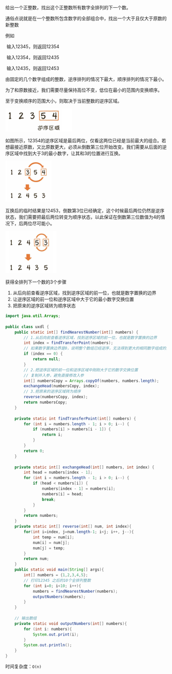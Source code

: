 给出一个正整数，找出这个正整数所有数字全排列的下一个数。

通俗点说就是在一个整数所包含数字的全部组合中，找出一个大于且仅大于原数的新整数

例如

​	输入12345，则返回12354

​	输入12354，则返回12435

​	输入12435，则返回12453



由固定的几个数字组成的整数，逆序排列的情况下最大，顺序排列的情况下最小。

为了和原数接近，我们需要尽量保持高位不变，低位在最小的范围内变换顺序。

至于变换顺序的范围大小，则取决于当前整数的逆序区域。

<img src="./01.png" style="zoom:50%;" />

如图所示，12354的逆序区域是最后两位，仅看这两位已经是当前最大的组合。若想最接近原数，又比原数更大，必须从倒数第三位开始改变。我们需要从后面的逆序区域中找到大于3的最小数字，让其和3的位置进行互换。

<img src="./02.png" style="zoom:50%;" />

互换后的临时结果是12453，倒数第3位已经确定，这个时候最后两位仍然是逆序状态，我们需要把最后两位转变为顺序状态，以此保证在倒数第三位数值为4的情况下，后两位尽可能小。

<img src="./03.png" style="zoom:50%;" />

获得全排列下一个数的3个步骤

1. 从后向前查看逆序区域，找到逆序区域的前一位，也就是数字置换的边界
2. 让逆序区域的前一位和逆序区域中大于它的最小数字交换位置
3. 把原来的逆序区域转为顺序状态

```java
import java.util.Arrays;

public class uxdl {
    public static int[] findNearestNumber(int[] numbers) {
        // 1.从后向前查看逆序区域，找到逆序区域的前一位，也就是数字置换的边界
        int index = findTransferPoint(numbers);
        // 如果数字置换边界是0，说明整个数组已经逆序，无法得到更大的相同数字组成的整数，返回null
        if (index == 0) {
            return null;
        }
        // 2.把逆序区域的前一位和逆序区域中刚刚大于它的数字交换位置
        // 复制并入参，避免直接修改入参
        int[] numbersCopy = Arrays.copyOf(numbers, numbers.length);
        exchangeHead(numbersCopy, index);
        // 3.把原来的逆序区域转为顺序
        reverse(numbersCopy, index);
        return numbersCopy;
    }

    private static int findTransferPoint(int[] numbers) {
        for (int i = numbers.length - 1; i > 0; i--) {
            if (numbers[i] > numbers[i - 1]) {
                return i;
            }
        }
        return 0;
    }

    private static int[] exchangeHead(int[] numbers, int index) {
        int head = numbers[index - 1];
        for (int i = numbers.length - 1; i > 0; i--) {
            if (head < numbers[i]) {
                numbers[index - 1] = numbers[i];
                numbers[i] = head;
                break;
            }
        }
        return numbers;
    }
    private static int[] reverse(int[] num, int index){
        for(int i=index, j=num.length-1; i<j; i++, j--){
            int temp = num[i];
            num[i] = num[j];
            num[j] = temp;
        }
        return num;
    }
    public static void main(String[] args){
        int[] numbers = {1,2,3,4,5};
        // 打印12345 之后的10个全排列整数
        for (int i=0; i<10; i++){
            numbers = findNearestNumber(numbers);
            outputNumbers(numbers);
        }
    }

    // 输出数组
    private static void outputNumbers(int[] numbers){
        for (int i: numbers){
            System.out.print(i);
        }
        System.out.println();
    }
}

```

时间复杂度：`O(n)`